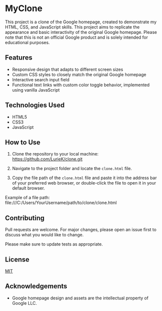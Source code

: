 # MyClone

This project is a clone of the Google homepage, created to demonstrate my HTML, CSS, and JavaScript skills. This project aims to replicate the appearance and basic interactivity of the original Google homepage. Please note that this is not an official Google product and is solely intended for educational purposes.


## Features

- Responsive design that adapts to different screen sizes
- Custom CSS styles to closely match the original Google homepage
- Interactive search input field
- Functional text links with custom color toggle behavior, implemented using vanilla JavaScript

## Technologies Used

- HTML5
- CSS3
- JavaScript

## How to Use

1. Clone the repository to your local machine:
https://github.com/LurieK/clone.git

2. Navigate to the project folder and locate the `clone.html` file.

3. Copy the file path of the `clone.html` file and paste it into the address bar of your preferred web browser, or double-click the file to open it in your default browser.

Example of a file path:
file:///C:/Users/YourUsername/path/to/clone/clone.html


## Contributing

Pull requests are welcome. For major changes, please open an issue first
to discuss what you would like to change.

Please make sure to update tests as appropriate.

## License

[MIT](https://choosealicense.com/licenses/mit/)

## Acknowledgements

- Google homepage design and assets are the intellectual property of Google LLC.

